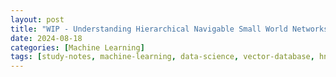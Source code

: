 ```yaml
---
layout: post
title: "WIP - Understanding Hierarchical Navigable Small World Networks (HNSW Algorithm) (Part 1)"
date: 2024-08-18
categories: [Machine Learning]
tags: [study-notes, machine-learning, data-science, vector-database, hnsw]
---
```


<script type="text/javascript" src="https://cdn.mathjax.org/mathjax/latest/MathJax.js?config=default"></script>


